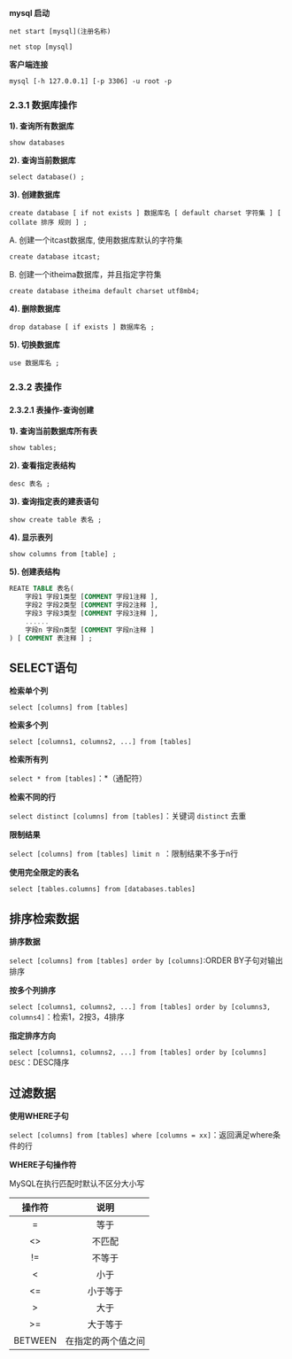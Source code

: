 **mysql 启动**

`net start [mysql](注册名称)`

`net stop [mysql]`

**客户端连接**

`mysql [-h 127.0.0.1] [-p 3306] -u root -p`



### 2.3.1 数据库操作

**1). 查询所有数据库**

`show databases `

**2). 查询当前数据库**

`select database() ;`

**3). 创建数据库**

`create database [ if not exists ] 数据库名 [ default charset 字符集 ] [ collate 排序 规则 ] ;`

A. 创建一个itcast数据库, 使用数据库默认的字符集

`create database itcast;`

B. 创建一个itheima数据库，并且指定字符集

`create database itheima default charset utf8mb4;`

**4). 删除数据库**

`drop database [ if exists ] 数据库名 ;`

**5). 切换数据库**

`use 数据库名 ;`



### 2.3.2 表操作

#### **2.3.2.1 表操作-查询创建**

**1). 查询当前数据库所有表**

`show tables;`

**2). 查看指定表结构**

`desc 表名 ;`

**3). 查询指定表的建表语句**

`show create table 表名 ;`

**4). 显示表列**

`show columns from [table] ;`

**5). 创建表结构**

```sql
REATE TABLE 表名(
	字段1 字段1类型 [COMMENT 字段1注释 ],
	字段2 字段2类型 [COMMENT 字段2注释 ],
	字段3 字段3类型 [COMMENT 字段3注释 ],
	......
	字段n 字段n类型 [COMMENT 字段n注释 ]
) [ COMMENT 表注释 ] ;
```





## SELECT语句

**检索单个列**

`select [columns] from [tables] `

**检索多个列**

`select [columns1, columns2, ...] from [tables] `

**检索所有列**

`select * from [tables]`：*（通配符）

**检索不同的行**

`select distinct [columns] from [tables]`：关键词 `distinct` 去重

**限制结果**

`select [columns] from [tables] limit n `：限制结果不多于n行

**使用完全限定的表名**

`select [tables.columns] from [databases.tables] `



## 排序检索数据

**排序数据**

`select [columns] from [tables] order by [columns]`:ORDER BY子句对输出排序

**按多个列排序**

`select [columns1, columns2, ...] from [tables] order by [columns3, columns4]`：检索1，2按3，4排序

**指定排序方向**

`select [columns1, columns2, ...] from [tables] order by [columns] DESC`：DESC降序



## 过滤数据

**使用WHERE子句**

`select [columns] from [tables] where [columns = xx]`：返回满足where条件的行

**WHERE子句操作符**

MySQL在执行匹配时默认不区分大小写

| 操作符  |        说明        |
| :-----: | :----------------: |
|    =    |        等于        |
|   <>    |       不匹配       |
|   !=    |       不等于       |
|    <    |        小于        |
|   <=    |      小于等于      |
|    >    |        大于        |
|   \>=   |      大于等于      |
| BETWEEN | 在指定的两个值之间 |


